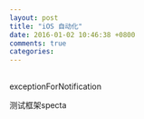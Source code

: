 ```yaml
---
layout: post
title: "iOS 自动化"
date: 2016-01-02 10:46:38 +0800
comments: true
categories: 
---
```


## 

exceptionForNotification


测试框架specta
